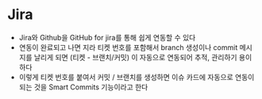 # Jira
- Jira와 Github을 GitHub for jira를 통해 쉽게 연동할 수 있다
- 연동이 완료되고 나면 지라 티켓 번호를 포함해서 branch 생성이나 commit 메시지를 날리게 되면 (티켓 - 브랜치/커밋) 이 자동으로 연동되어 추적, 관리하기 용이하다
- 이렇게 티켓 번호를 붙여서 커밋 / 브랜치를 생성하면 이슈 카드에 자동으로 연동이 되는 것을 Smart Commits 기능이라고 한다
